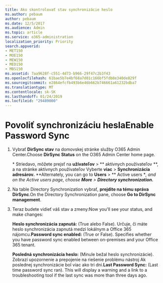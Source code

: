 ```yaml
---
title: Ako skontrolovať stav synchronizácie heslo
ms.author: pebaum
author: pebaum
ms.date: 12/5/2017
ms.audience: Admin
ms.topic: article
ms.service: o365-administration
localization_priority: Priority
search.appverid:
- MET150
- MOE150
- MEW150
- MED150
- MBS150
ms.assetid: 7aa9628f-c551-4d73-b966-29f47c2b3f43
ms.openlocfilehash: 61bae5b7e4bf68a7d01c166bf5fdb8e340de829f
ms.sourcegitcommit: e2864efcfb493b6e46b662b746661a61232bdba7
ms.translationtype: MT
ms.contentlocale: sk-SK
ms.lasthandoff: 01/24/2019
ms.locfileid: "29489000"
---
```

# <a name="enable-password-sync"></a><span data-ttu-id="67835-102">Povoliť synchronizáciu hesla</span><span class="sxs-lookup"><span data-stu-id="67835-102">Enable Password Sync</span></span>

1.  <span data-ttu-id="67835-103">Vybrať **DirSync stav** na domovskej stránke služby O365 Admin Center.</span><span class="sxs-lookup"><span data-stu-id="67835-103">Choose **DirSync Status** on the O365 Admin Center home page.</span></span> 
    
     <span data-ttu-id="67835-104">\* Striedavo, môžete prejsť na **užívateľov** \> \*\* aktívnych používateľov \*\*, a na stránke aktívnych používateľov Vyberte **viac** \> **Synchronizácia adresárov.** \*</span><span class="sxs-lookup"><span data-stu-id="67835-104">\*Alternately, you can go to **Users** \> \*\* Active users \**, and on the Active users page, choose **More** \> **Directory synchronization.***</span></span> 
    
2. <span data-ttu-id="67835-105">Na table Directory Synchronization vybrať, **prejdite na tému správa DirSync**.</span><span class="sxs-lookup"><span data-stu-id="67835-105">On the Directory Synchronization pane, choose **Go to DirSync management**.</span></span> 
    
3. <span data-ttu-id="67835-106">Teraz budete vidieť váš stav a zmeny:</span><span class="sxs-lookup"><span data-stu-id="67835-106">Now you'll see your status, and make changes:</span></span>
    
    <span data-ttu-id="67835-p101">**Heslo synchronizácia zapnutá:** (True alebo False). Určuje, či máte heslo synchronizácia zapnutá medzi lokálnym a Office 365 nájomcu.</span><span class="sxs-lookup"><span data-stu-id="67835-p101">**Password sync enabled:** (True or False). Specifies whether you have password sync enabled between on-premises and your Office 365 tenant.</span></span> 
    
    <span data-ttu-id="67835-p102">**Posledná synchronizácia heslo:** (Minule bežal heslo synchronizácie). Zobrazí upozornenie a prepojenie na riešenie problému nástroj Ak poslednej synchronizácie bol viac ako tri dni.</span><span class="sxs-lookup"><span data-stu-id="67835-p102">**Last Password Sync:** (Last time password sync ran). This will display a warning and a link to a troubleshooting tool if the last sync was more than three days ago.</span></span> 
    

